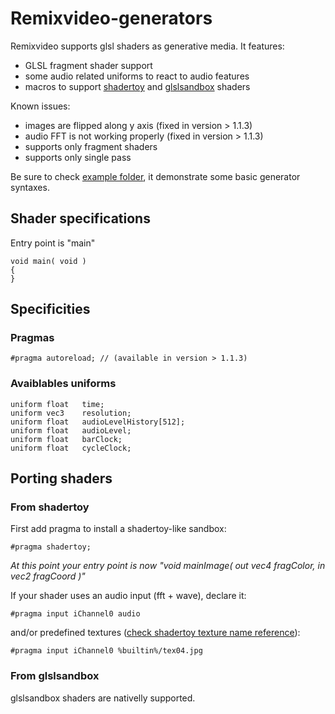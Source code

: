 # Remixvideo-generators

Remixvideo supports glsl shaders as generative media. It features:

 * GLSL fragment shader support
 * some audio related uniforms to react to audio features
 * macros to support [shadertoy](https://www.shadertoy.com/) and [glslsandbox](http://glslsandbox.com/) shaders
 
 Known issues:
  * images are flipped along y axis (fixed in version > 1.1.3)
  * audio FFT is not working properly (fixed in version > 1.1.3)
  * supports only fragment shaders
  * supports only single pass
  
  Be sure to check [example folder](https://github.com/mixvibes/remixvideo-generators/tree/master/examples), it demonstrate some basic generator syntaxes.
  
## Shader specifications

Entry point is "main"
```
void main( void )
{
}
```
## Specificities

### Pragmas

```
#pragma autoreload; // (available in version > 1.1.3)
```

### Avaiblables uniforms

```
uniform float   time;
uniform vec3    resolution;
uniform float   audioLevelHistory[512];
uniform float   audioLevel;
uniform float   barClock;
uniform float   cycleClock; 
```
 
## Porting shaders 

### From shadertoy

First add pragma to install a shadertoy-like sandbox:
```
#pragma shadertoy;
```
_At this point your entry point is now "void mainImage( out vec4 fragColor, in vec2 fragCoord )"_

If your shader uses an audio input (fft + wave), declare it:
```
#pragma input iChannel0 audio
```

and/or predefined textures ([check shadertoy texture name reference](https://raw.githubusercontent.com/mixvibes/remixvideo-generators/master/shadertoy_textures.png)):
```
#pragma input iChannel0 %builtin%/tex04.jpg
```

### From glslsandbox

glslsandbox shaders are nativelly supported.
